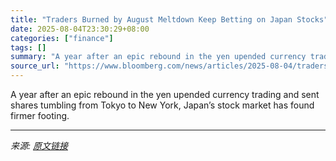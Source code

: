 ```yaml
---
title: "Traders Burned by August Meltdown Keep Betting on Japan Stocks"
date: 2025-08-04T23:30:29+08:00
categories: ["finance"]
tags: []
summary: "A year after an epic rebound in the yen upended currency trading and sent shares tumbling from Tokyo to New York, Japan’s stock market has found firmer footing."
source_url: "https://www.bloomberg.com/news/articles/2025-08-04/traders-burned-by-august-meltdown-keep-betting-on-japan-stocks"
---
```


A year after an epic rebound in the yen upended currency trading and sent shares tumbling from Tokyo to New York, Japan’s stock market has found firmer footing.

---

*来源: [原文链接](https://www.bloomberg.com/news/articles/2025-08-04/traders-burned-by-august-meltdown-keep-betting-on-japan-stocks)*

